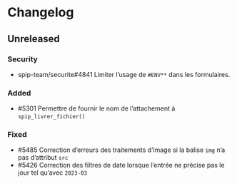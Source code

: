 # Changelog

## Unreleased

### Security

- spip-team/securite#4841 Limiter l’usage de `#ENV**` dans les formulaires.

### Added

- #5301 Permettre de fournir le nom de l’attachement à `spip_livrer_fichier()`

### Fixed

- #5485 Correction d’erreurs des traitements d’image si la balise `img` n’a pas d’attribut `src`
- #5426 Correction des filtres de date lorsque l’entrée ne précise pas le jour tel qu’avec `2023-03`
